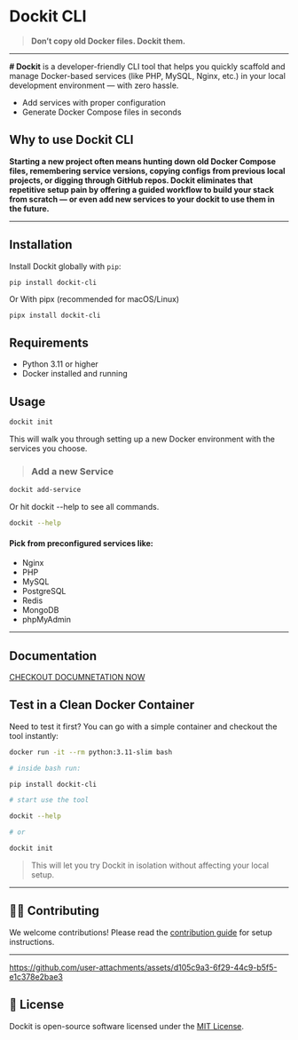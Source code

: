 # Dockit CLI

>
> **Don’t copy old Docker files. Dockit them.**  
>

___

**# Dockit** is a developer-friendly CLI tool that helps you quickly scaffold and manage Docker-based services (like PHP, MySQL, Nginx, etc.) in your local development environment — with zero hassle.

- Add services with proper configuration
- Generate Docker Compose files in seconds

## Why to use Dockit CLI

**Starting a new project often means hunting down old Docker Compose files, remembering service versions, copying configs from previous local projects, or digging through GitHub repos. Dockit eliminates that repetitive setup pain by offering a guided workflow to build your stack from scratch — or even add new services to your dockit to use them in the future.**

---

## Installation

Install Dockit globally with `pip`:

```bash
pip install dockit-cli
```

Or With pipx (recommended for macOS/Linux)
```
pipx install dockit-cli
```

## Requirements

- Python 3.11 or higher
- Docker installed and running


## Usage

```bash
dockit init
```

This will walk you through setting up a new Docker environment with the services you choose.

> ### Add a new Service

```bash
dockit add-service
```

Or hit dockit --help to see all commands.

```bash
dockit --help
```

#### Pick from preconfigured services like:

* Nginx
* PHP
* MySQL
* PostgreSQL
* Redis
* MongoDB
* phpMyAdmin

---

## Documentation

[CHECKOUT DOCUMNETATION NOW](https://dockit.gitbook.io/docs)


## Test in a Clean Docker Container
Need to test it first? You can go with a simple container and checkout the tool instantly:
```bash
docker run -it --rm python:3.11-slim bash 

# inside bash run:

pip install dockit-cli

# start use the tool

dockit --help

# or 

dockit init

```
>This will let you try Dockit in isolation without affecting your local setup.

---

## 🧑‍💻 Contributing

We welcome contributions! Please read the [contribution guide](https://dockit.gitbook.io/docs/contribution) for setup instructions.

---



https://github.com/user-attachments/assets/d105c9a3-6f29-44c9-b5f5-e1c378e2bae3


## 🪪 License
Dockit is open-source software licensed under the [MIT License](LICENSE).
